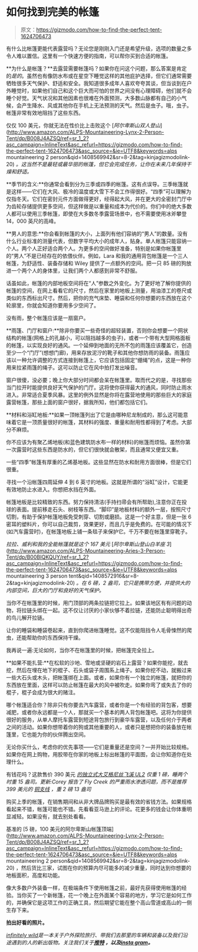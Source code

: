 # 如何找到完美的帐篷

> 原文：<https://gizmodo.com/how-to-find-the-perfect-tent-1624706473>

有什么比帐篷更能代表露营吗？无论您是刚刚入门还是希望升级，选项的数量之多令人难以置信。这里有一个快速方便的指南，可以帮你买到合适的帐篷。



**为什么是帐篷？**去露营需要帐篷吗？如果你在问这个问题，那么答案是肯定的*是的*。虽然也有像防水布或在星空下睡觉这样的其他庇护选择，但它们通常需要牺牲很多天气保护、舒适和安全。我知道很多成年人喜欢夸夸其谈，但当谈到在户外睡觉时，如果他们自己和这个巨大而可怕的世界之间没有心理障碍，他们就不会睡个好觉。天气状况和其他因素也很难在外面预测，大多数山脉都有自己的小气候，会产生降水、风或其他你在手机上无法预测的天气。然后是虫子。哦，虫子。帐篷非常有效地阻挡了这些东西。

仅仅 100 美元，你就无法在性价比上击败这个 [*阿尔卑斯山双人登山*](http://www.amazon.com/ALPS-Mountaineering-Lynx-2-Person-Tent/dp/B008J4AZSQ/ref=sr_1_2?asc_campaign=InlineText&asc_refurl=https://gizmodo.com/how-to-find-the-perfect-tent-1624706473&asc_source=&ie=UTF8&keywords=alps mountaineering 2 person&qid=1408569942&sr=8-2&tag=kinjagizmodolink-20) *。这当然不是最轻或最华丽的帐篷，但它会完成任务，让你在未来几年保持干燥和舒适。*

**季节的含义:**你通常会看到分为三季或四季的帐篷。这有点误导。三季帐篷就是这样——它们在大风、极冷的温度或大雪下不会工作得很好。“四季”可以理解为仅指冬天。它们在密封元件方面做得更好，经得起大风，并在更大的全密封门厅中为齿轮存储提供更多空间，但这样做是以重量和成本为代价的。你们中的绝大多数人都可以使用三季帐篷，即使在大多数冬季露营场景中，也不需要使用冰斧攀登 14，000 英尺的高峰。

**男人的意思:**你会看到帐篷的大小，上面列有他们容纳的“男人”的数量。没有什么行业标准的测量代表，但数字平均大小的成年人，贴身。单人帐篷只能容纳一个人。两个人正好适合两个人。为更多的空间做好准备，特别是如果你帐篷里的“男人”不是已经存在的依偎伙伴。例如，Lara 和我的通用背包帐篷是一个三人帐篷，为舒适性、装备存储和 Wiley 提供了一点额外的空间。把一只 85 磅的狗放进一个两个人的身体里，让我们两个人都感到非常不舒服。

话虽如此，帐篷的内部地板空间将在“人”参数之外变化。为了更好地了解你提供的帐篷的空间，在网上看看它的尺寸，然后在家里的地板上测量，用油漆工的卷尺或类似的东西标出尺寸。然后，把你的充气床垫、睡袋和任何你想要的东西放在这个轮廓里，你就会知道你要用多少空间了。

没有雨，整个帐篷应该是一扇窗户。

**雨篷、门厅和窗户:**除非你要买一些奇怪的超轻装置，否则你会想要一个网状结构的帐篷(网格上的孔越小，可以阻挡越多的虫子)，或者一个带有大型网格面板的帐篷，以实现良好的通风。一个延伸到地面的无所不包的雨篷应该覆盖它，创造至少一个“门厅”(想想门廊)，用来存放泥泞的靴子和其他你想防雨的装备。雨篷应该以一种允许调整的方式连接到帐篷上，它应该包括固定“绷绳”的点，这是一种你用来拉紧雨篷的绳子。这可以防止它在风中拍打发出噪音。

窗户很傻，没必要；晚上你大部分时间都会呆在帐篷里。取而代之的是，寻找那些当门拉开时能提供良好天气保护的门厅。这将使你获得最大的通风，同时防止雨水进入。非常适合夏季风暴。这里的例外显然是你将在露营地使用的那些巨大的家庭露营帐篷，那些上面的窗户很好，据我所知，他们都包括它们。

**材料和浴缸地板:**如果一顶帐篷列出了它是由哪种尼龙制成的，那么这可能意味着它是一顶质量很好的帐篷，其材料的强度、重量和耐用性都得到了考虑。大部分不麻烦。

你不应该为有聚乙烯地板(和蓝色建筑防水布一样的材料)的帐篷而烦恼。虽然你第一次露营时这些东西是防水的，但它们很快就会散架，而且通常又便宜又重。

一些“四季”帐篷有厚重的乙烯基地板。这些显然在防水和耐用方面很棒，但是它们很重。

寻找一个沿帐篷四周延伸 4 到 6 英寸的地板。这就是所谓的“浴缸”设计，它能更有效地防止水进入。你想把水挡在外面。

帐篷地板是比较精致的东西。努力保持清洁(手持扫帚会有所帮助),注意你正在投球的表面。提前移走石头、树枝等东西。“脚印”是地板材料的额外一层，按照尺寸切割，有助于保护帐篷地板免受刺穿、切割或磨损。这是一个好主意，但是一张 6 密耳的塑料片，你可以自己裁剪，效果更好，而且几乎是免费的。在可能的情况下(如汽车露营时)，在帐篷地板上铺一条毯子来保护它。千万不要在帐篷里穿靴子。

*拉拉、威利和我的全能帐篷就是这个 167 美元* [*阿尔卑斯山登山白羊座 3*](http://www.amazon.com/ALPS-Mountaineering-Aries-3-Person-Tent/dp/B00BIQKQUY/ref=sr_1_2?asc_campaign=InlineText&asc_refurl=https://gizmodo.com/how-to-find-the-perfect-tent-1624706473&asc_source=&ie=UTF8&keywords=alps mountaineering 3 person tent&qid=1408572916&sr=8-2&tag=kinjagizmodolink-20) *。在 6 磅，2 盎司，它只是携带方便，并提供大的内部空间，巨大的门厅和良好的天气保护。*

当你不在帐篷里的时候，用门顶部的两条拉链把它拉上。如果该地区有有问题的动物，将拉链头绑在一起。这不仅让讨厌的小家伙够不着拉链，还能防止聪明得出奇的鸟儿解开拉链。

让你的睡袋和睡袋卷起来，直到你爬进帐篷睡觉。这不仅能阻挡令人毛骨悚然的爬虫，还能帮助你的东西保持干燥。

我再说一遍:无论如何，当你不在帐篷里的时候，把帐篷完全拉上。

**如果不能扎营:**在松软的沙地、雪地或坚硬的岩石上露营？如果你能挖，就去挖，然后在埋在地下的棍子、石头或袋子周围系上绳子。如果你挖不动，就搬过来一些大石头或木头，把帐篷绑在上面。或者，如果你有一个独立的帐篷，就把你的东西放在里面，这样可以防止帐篷在最大的风中被吹走。如果你弯了或失去了你的棍子，棍子会成为很大的赌注。

哪个帐篷适合你？除非只有你要去汽车露营，或者你是一个有经验的背包客，想要减肥，或者你永远都是一个人，那就买一个基本的两人背包帐篷吧。这将为你提供很好的服务，从单人摩托车露营到短途背包旅行到豪华车露营，以及任何介于两者之间的活动。如果你想带着你的狗或其他重要的人，或者只是想把你的装备放在帐篷里，它也能为你的伙伴腾出空间。

无论你买什么，考虑你的优先事项——它们是重量还是空间？—并开始比较规格。如果你在网上购物，用胶带在你家的地板上标出帐篷的平面图，会让你知道你在处理什么。

有钱花吗？这款售价 390 美元 [*的独立式大艾格尼丝飞溪 UL2*](https://www.bigagnes.com/Products/Detail/Tent/FlyCreekUL2) *仅重 1 磅，睡两个时重 15 盎司。更新:Corey 报告了 Fly Creek 的严重雨水渗透问题，而不是推荐 399 美元的* [*铜支线*](https://www.bigagnes.com/Products/Detail/Tent/copperspurul2) *，重 2 磅 13 盎司*

购买上季的帐篷，在销售期间和从非大牌品牌购买是最有效的省钱方法。如果规格看起来不错，帐篷可能也不错。先看看亚马逊上的评论。花更多的钱会让你体重明显减轻。如果没有，就去别处看看。

基准的 [5 磅，100 美元的阿尔卑斯山帐篷顶端](http://www.amazon.com/ALPS-Mountaineering-Lynx-2-Person-Tent/dp/B008J4AZSQ/ref=sr_1_2?asc_campaign=InlineText&asc_refurl=https://gizmodo.com/how-to-find-the-perfect-tent-1624706473&asc_source=&ie=UTF8&keywords=alps mountaineering 2 person&qid=1408569942&sr=8-2&tag=kinjagizmodolink-20) ，然后货比三家，试图在你的预算内尽可能多的减少重量，同时达到你想要的地板面积，高度和功能。

像大多数户外装备一样，在极端条件下使用帐篷之前，最好先获得使用帐篷的经验。当你买了一个新帐篷，花一个晚上在外面某个容易的地方，学习它是如何工作的，并确保它是这项工作的正确工具，然后期望它能在整个高山雪道或高山的一侧生存下来。

[](http://www.chrisbrinleejr.com/)**拍出好看的照片。**

*[*infinitely wild*](http://indefinitelywild.gizmodo.com/)*是一本关于户外探险旅行、带我们去那里的车辆和装备以及我们沿途遇到的人的新出版物。关注我们关于*[](https://www.facebook.com/indefinitelywild)**[*推特*](https://twitter.com/indefinitewild) *，以及*[*insta gram*](http://instagram.com/indefinitewild)。***
